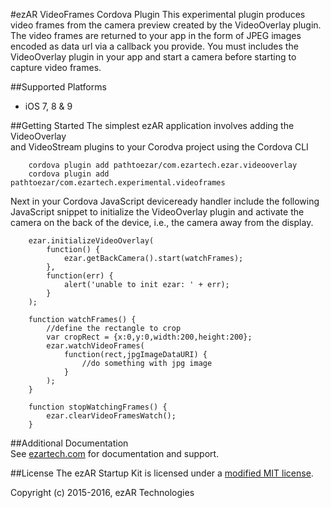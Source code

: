 #ezAR VideoFrames Cordova Plugin
This experimental plugin produces video frames from the camera preview created by the VideoOverlay 
plugin. The video frames are returned to your app in the form of JPEG images encoded as data url 
via a callback you provide. You must includes the VideoOverlay plugin in your app and start a 
camera before starting to capture video frames.


##Supported Platforms
- iOS 7, 8 & 9

##Getting Started
The simplest ezAR application involves adding the VideoOverlay   
and VideoStream plugins to your Corodva project using the Cordova CLI

        cordova plugin add pathtoezar/com.ezartech.ezar.videooverlay
        cordova plugin add pathtoezar/com.ezartech.experimental.videoframes

Next in your Cordova JavaScript deviceready handler include the following  
JavaScript snippet to initialize the VideoOverlay plugin and activate the  
camera on the back of the device, i.e., the camera away from the display.

        ezar.initializeVideoOverlay(
            function() {
                ezar.getBackCamera().start(watchFrames);
            },
            function(err) {
                alert('unable to init ezar: ' + err);
            }
        );

        function watchFrames() {
            //define the rectangle to crop
            var cropRect = {x:0,y:0,width:200,height:200};
            ezar.watchVideoFrames(
                function(rect,jpgImageDataURI) {
                    //do something with jpg image
                }
            );
        }

        function stopWatchingFrames() {
            ezar.clearVideoFramesWatch();
        }
                    
##Additional Documentation        
See [ezartech.com](http://ezartech.com) for documentation and support.

##License
The ezAR Startup Kit is licensed under a [modified MIT license](http://www.ezartech.com/ezarstartupkit-license).


Copyright (c) 2015-2016, ezAR Technologies


